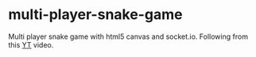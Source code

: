 # multi-player-snake-game

Multi player snake game with html5 canvas and socket.io. Following from this [YT](https://www.youtube.com/watch?v=ppcBIHv_ZPs) video.
